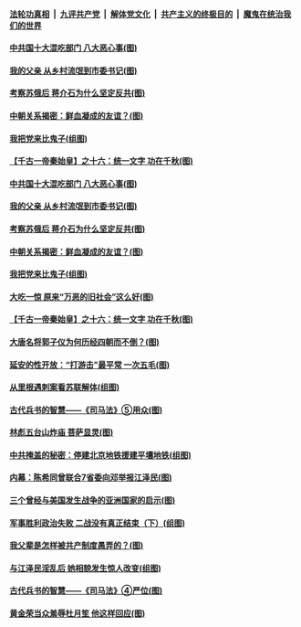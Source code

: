 

####  [法轮功真相](../../../../basic/blob/master/README.md?t=10110103) &nbsp;|&nbsp; [九评共产党](../../../../9ping.md/blob/master/README.md?t=10110103) &nbsp;|&nbsp; [解体党文化](../../../../jtdwh.md/blob/master/README.md?t=10110103)  &nbsp;|&nbsp; [共产主义的终极目的](../../../../gczydzjmd.md/blob/master/README.md?t=10110103) &nbsp;|&nbsp; [魔鬼在统治我们的世界](../../../../mgztzwmdsj.md/blob/master/README.md?t=10110103) 

#### [中共国十大混吃部门 八大恶心事(图)](../pages/p6/948747.md?t=10110103) 

#### [我的父亲 从乡村流氓到市委书记(图)](../pages/p6/948738.md?t=10110103) 

#### [考察苏俄后 蒋介石为什么坚定反共(图)](../pages/p6/948483.md?t=10110103) 

#### [中朝关系揭密：鲜血凝成的友谊？(图)](../pages/p6/948098.md?t=10110103) 

#### [我把党来比鬼子(组图)](../pages/p6/948123.md?t=10110103) 

#### [【千古一帝秦始皇】之十六：统一文字 功在千秋(图)](../pages/p6/948540.md?t=10110103) 

#### [中共国十大混吃部门 八大恶心事(图)](../pages/p6/948747.md?t=10110103) 

#### [我的父亲 从乡村流氓到市委书记(图)](../pages/p6/948738.md?t=10110103) 

#### [考察苏俄后 蒋介石为什么坚定反共(图)](../pages/p6/948483.md?t=10110103) 

#### [中朝关系揭密：鲜血凝成的友谊？(图)](../pages/p6/948098.md?t=10110103) 

#### [我把党来比鬼子(组图)](../pages/p6/948123.md?t=10110103) 

#### [大吃一惊 原来“万恶的旧社会”这么好(图)](../pages/p6/910381.md?t=10110103) 

#### [【千古一帝秦始皇】之十六：统一文字 功在千秋(图)](../pages/p6/948540.md?t=10110103) 

#### [大唐名将郭子仪为何历经四朝而不倒？(图)](../pages/p6/948122.md?t=10110103) 

#### [延安的性开放：“打游击”最平常 一次五毛(图)](../pages/p6/947442.md?t=10110103) 

#### [从里根遇刺案看苏联解体(组图)](../pages/p6/948225.md?t=10110103) 

#### [古代兵书的智慧——《司马法》⑤用众(图)](../pages/p6/947115.md?t=10110103) 

#### [林彪五台山炸庙 菩萨显灵(图)](../pages/p6/945423.md?t=10110103) 

#### [中共掩盖的秘密：停建北京地铁援建平壤地铁(组图)](../pages/p6/947384.md?t=10110103) 

#### [内幕：陈希同曾联合7省委向邓举报江泽民(图)](../pages/p6/948089.md?t=10110103) 

#### [三个曾经与美国发生战争的亚洲国家的启示(图)](../pages/p6/948238.md?t=10110103) 

#### [军事胜利政治失败 二战没有真正结束（下）(组图)](../pages/p6/944785.md?t=10110103) 

#### [我父辈是怎样被共产制度愚弄的？(图)](../pages/p6/947383.md?t=10110103) 

#### [与江泽民淫乱后 她相貌发生惊人改变(组图)](../pages/p6/948182.md?t=10110103) 

#### [古代兵书的智慧——《司马法》④严位(图)](../pages/p6/947113.md?t=10110103) 

#### [黄金荣当众羞辱杜月笙 他这样回应(图)](../pages/p6/947386.md?t=10110103) 

